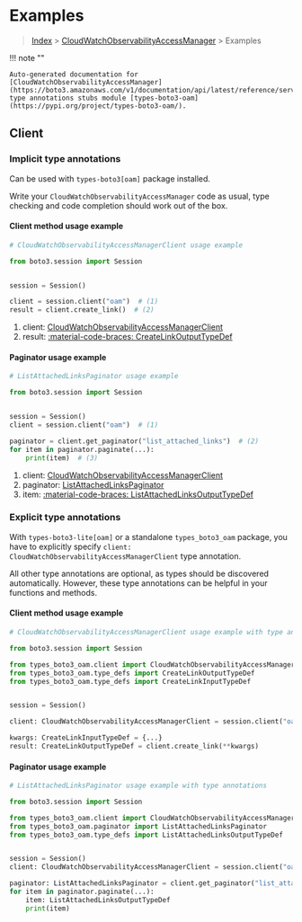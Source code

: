 # Examples

> [Index](../README.md) > [CloudWatchObservabilityAccessManager](./README.md) > Examples

!!! note ""

    Auto-generated documentation for [CloudWatchObservabilityAccessManager](https://boto3.amazonaws.com/v1/documentation/api/latest/reference/services/oam.html#cloudwatchobservabilityaccessmanager)
    type annotations stubs module [types-boto3-oam](https://pypi.org/project/types-boto3-oam/).

## Client

### Implicit type annotations

Can be used with `types-boto3[oam]` package installed.

Write your `CloudWatchObservabilityAccessManager` code as usual,
type checking and code completion should work out of the box.


#### Client method usage example

```python
# CloudWatchObservabilityAccessManagerClient usage example

from boto3.session import Session


session = Session()

client = session.client("oam")  # (1)
result = client.create_link()  # (2)
```

1. client: [CloudWatchObservabilityAccessManagerClient](./client.md)
2. result: [:material-code-braces: CreateLinkOutputTypeDef](./type_defs.md#createlinkoutputtypedef)



#### Paginator usage example

```python
# ListAttachedLinksPaginator usage example

from boto3.session import Session


session = Session()
client = session.client("oam")  # (1)

paginator = client.get_paginator("list_attached_links")  # (2)
for item in paginator.paginate(...):
    print(item)  # (3)
```

1. client: [CloudWatchObservabilityAccessManagerClient](./client.md)
2. paginator: [ListAttachedLinksPaginator](./paginators.md#listattachedlinkspaginator)
3. item: [:material-code-braces: ListAttachedLinksOutputTypeDef](./type_defs.md#listattachedlinksoutputtypedef)




### Explicit type annotations

With `types-boto3-lite[oam]`
or a standalone `types_boto3_oam` package, you have to explicitly specify `client: CloudWatchObservabilityAccessManagerClient` type annotation.

All other type annotations are optional, as types should be discovered automatically.
However, these type annotations can be helpful in your functions and methods.


#### Client method usage example

```python
# CloudWatchObservabilityAccessManagerClient usage example with type annotations

from boto3.session import Session

from types_boto3_oam.client import CloudWatchObservabilityAccessManagerClient
from types_boto3_oam.type_defs import CreateLinkOutputTypeDef
from types_boto3_oam.type_defs import CreateLinkInputTypeDef


session = Session()

client: CloudWatchObservabilityAccessManagerClient = session.client("oam")

kwargs: CreateLinkInputTypeDef = {...}
result: CreateLinkOutputTypeDef = client.create_link(**kwargs)
```



#### Paginator usage example

```python
# ListAttachedLinksPaginator usage example with type annotations

from boto3.session import Session

from types_boto3_oam.client import CloudWatchObservabilityAccessManagerClient
from types_boto3_oam.paginator import ListAttachedLinksPaginator
from types_boto3_oam.type_defs import ListAttachedLinksOutputTypeDef


session = Session()
client: CloudWatchObservabilityAccessManagerClient = session.client("oam")

paginator: ListAttachedLinksPaginator = client.get_paginator("list_attached_links")
for item in paginator.paginate(...):
    item: ListAttachedLinksOutputTypeDef
    print(item)
```




